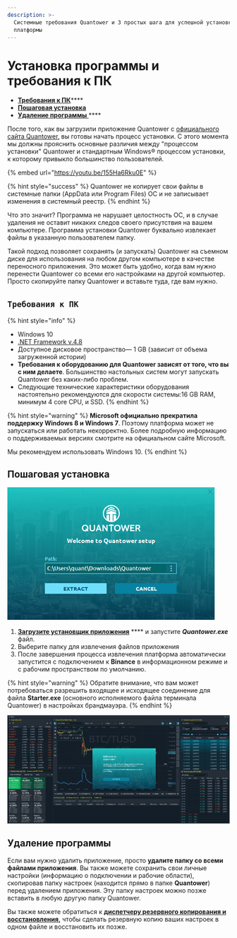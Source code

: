 ```yaml
---
description: >-
  Системные требования Quantower и 3 простых шага для успешной установки
  платформы
---
```


# Установка программы и требования к ПК

* [**Требования к ПК**](installation.md#trebovaniya-k-pk)****
* ****[**Пошаговая установка**](installation.md#poshagovaya-ustanovka)****
* [**Удаление программы** ](installation.md#udalenie-programmy)****

После того, как вы загрузили приложение Quantower с [официального сайта Quantower,](https://www.quantower.com) вы готовы начать процесс установки. С этого момента мы должны прояснить основные различия между "процессом установки" Quantower и стандартным Windows® процессом установки, к которому привыкло большинство пользователей.

{% embed url="https://youtu.be/155Ha6Rku0E" %}

{% hint style="success" %}
Quantower не копирует свои файлы в системные папки (AppData или Program Files) ОС и не записывает изменения в системный реестр.
{% endhint %}

Что это значит? Программа не нарушает целостность ОС, и в случае удаления не оставит никаких следов своего присутствия на вашем компьютере. Программа установки Quantower буквально извлекает файлы в указанную пользователем папку.

Такой подход позволяет сохранять (и запускать) Quantower на съемном диске для использования на любом другом компьютере в качестве переносного приложения. Это может быть удобно, когда вам нужно перенести Quantower со всеми его настройками на другой компьютер. Просто скопируйте папку Quantower и вставьте туда, где вам нужно.

## `Требования к ПК`

{% hint style="info" %}
* Windows 10
* [.NET Framework v.4.8](https://dotnet.microsoft.com/download/dotnet-framework/thank-you/net48-web-installer)
* Доступное дисковое пространство— 1 GB (зависит от объема загруженной истории)
* **Требования к оборудованию для Quantower зависят от того, что вы с ним делаете**. Большинство настольных систем могут запускать Quantower без каких-либо проблем.
* Следующие технические характеристики оборудования настоятельно рекомендуются для скорости системы:16 GB RAM, минимум  4 core CPU, и SSD.
{% endhint %}

{% hint style="warning" %}
**Microsoft официально прекратила поддержку Windows 8 и Windows 7**. Поэтому платформа может не запускаться или работать некорректно. Более подробную информацию о поддерживаемых версиях смотрите на официальном сайте Microsoft.

Мы рекомендуем использовать Windows 10.
{% endhint %}

## Пошаговая установка

![Экран установщика Quantower](../.gitbook/assets/extract-files-quantower.png)

1. [**Загрузите установщик приложения**](https://updates.quantower.com/Quantower/x64/latest/Quantower.exe) **** и запустите _**Quantower.exe**_ файл.
2. Выберите папку для извлечения файлов приложения
3. После завершения процесса извлечения платформа автоматически запустится с подключением к **Binance** в информационном режиме и с рабочим пространством по умолчанию.

{% hint style="warning" %}
Обратите внимание, что вам может потребоваться разрешить входящее и исходящее соединение для файла **Starter.exe** (основного исполняемого файла терминала Quantower) в настройках брандмауэра.
{% endhint %}

![](../.gitbook/assets/default-workspace.png)

## Удаление программы

Если вам нужно удалить приложение, просто **удалите папку со всеми файлами приложения**. Вы также можете сохранить свои личные настройки (информацию о подключении и рабочие области), скопировав папку настроек (находится прямо в папке **Quantower**) перед удалением приложения. Эту папку настроек можно позже вставить в любую другую папку Quantower.

Вы также можете обратиться к [**диспетчеру резервного копирования и восстановления**](backup-and-restore-manager.md)**,** чтобы сделать резервную копию ваших настроек в одном файле и восстановить их позже.
